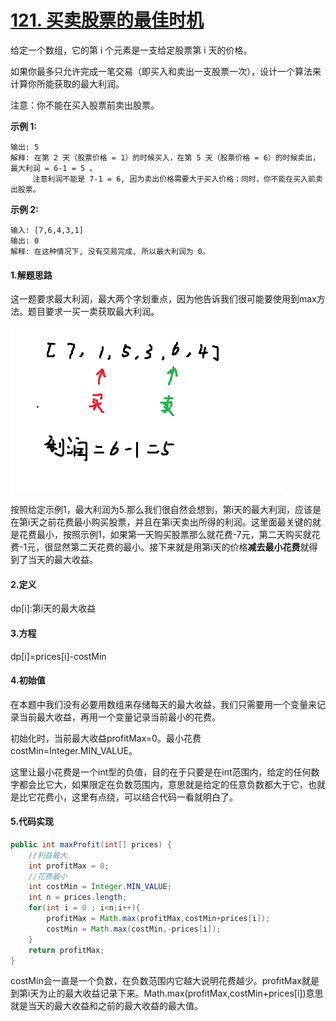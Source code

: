 # [121. 买卖股票的最佳时机](https://leetcode-cn.com/problems/best-time-to-buy-and-sell-stock/)

给定一个数组，它的第 i 个元素是一支给定股票第 i 天的价格。

如果你最多只允许完成一笔交易（即买入和卖出一支股票一次），设计一个算法来计算你所能获取的最大利润。

注意：你不能在买入股票前卖出股票。

**示例 1:**

```输入: [7,1,5,3,6,4]
输出: 5
解释: 在第 2 天（股票价格 = 1）的时候买入，在第 5 天（股票价格 = 6）的时候卖出，最大利润 = 6-1 = 5 。
     注意利润不能是 7-1 = 6, 因为卖出价格需要大于买入价格；同时，你不能在买入前卖出股票。
```

**示例 2:**

```
输入: [7,6,4,3,1]
输出: 0
解释: 在这种情况下, 没有交易完成, 所以最大利润为 0。
```

#### 1.解题思路

这一题要求最大利润，最大两个字划重点，因为他告诉我们很可能要使用到max方法。题目要求一买一卖获取最大利润。

![](https://github.com/121880399/leetcode_training_camp/blob/master/wiki/t121/1.png)

按照给定示例1，最大利润为5.那么我们很自然会想到，第i天的最大利润，应该是在第i天之前花费最小购买股票，并且在第i天卖出所得的利润。这里面最关键的就是花费最小，按照示例1，如果第一天购买股票那么就花费-7元，第二天购买就花费-1元，很显然第二天花费的最小。接下来就是用第i天的价格**减去最小花费**就得到了当天的最大收益。

#### 2.定义

dp[i]:第i天的最大收益

#### 3.方程

dp[i]=prices[i]-costMin

#### 4.初始值

在本题中我们没有必要用数组来存储每天的最大收益，我们只需要用一个变量来记录当前最大收益，再用一个变量记录当前最小的花费。

初始化时，当前最大收益profitMax=0。最小花费costMin=Integer.MIN_VALUE。

这里让最小花费是一个int型的负值，目的在于只要是在int范围内，给定的任何数字都会比它大，如果限定在负数范围内，意思就是给定的任意负数都大于它，也就是比它花费小，这里有点绕，可以结合代码一看就明白了。

#### 5.代码实现

```java
public int maxProfit(int[] prices) {
    //利益最大
    int profitMax = 0;
    //花费最小
    int costMin = Integer.MIN_VALUE;
    int n = prices.length;
    for(int i = 0 ; i<n;i++){
        profitMax = Math.max(profitMax,costMin+prices[i]);
        costMin = Math.max(costMin,-prices[i]);
    }
    return profitMax;
}
```

costMin会一直是一个负数，在负数范围内它越大说明花费越少。profitMax就是到第i天为止的最大收益记录下来。Math.max(profitMax,costMin+prices[i])意思就是当天的最大收益和之前的最大收益的最大值。